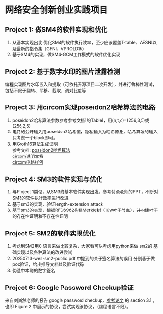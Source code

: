 # 网络安全创新创业实践项目

## Project 1: 做SM4的软件实现和优化 
1. 从基本实现出发 优化SM4的软件执行效率，至少应该覆盖T-table、AESNI以及最新的指令集（GFNI、VPROLD等）
2. 基于SM4的实现，做SM4-GCM工作模式的软件优化实现

## Project 2: 基于数字水印的图片泄露检测 
编程实现图片水印嵌入和提取（可依托开源项目二次开发），并进行鲁棒性测试，包括不限于翻转、平移、截取、调对比度等

## Project 3: 用circom实现poseidon2哈希算法的电路
1. poseidon2哈希算法参数参考参考文档1的Table1，用(n,t,d)=(256,3,5)或
(256,2,5)
2. 电路的公开输入用poseidon2哈希值，隐私输入为哈希原象，哈希算法的输入只考虑一个block即可。
3. 用Groth16算法生成证明  
参考文档:
[poseidon2哈希算法](https://eprint.iacr.org/2023/323.pdf)<br>
[circom说明文档](https://docs.circom.io/)<br>
[circom电路样例](https://github.com/iden3/circomlib)

## Project 4: SM3的软件实现与优化 
1. 与Project 1类似，从SM3的基本软件实现出发，参考付勇老师的PPT，不断对SM3的软件执行效率进行改进
2. 基于sm3的实现，验证length-extension attack
3. 基于sm3的实现，根据RFC6962构建Merkle树（10w叶子节点），并构建叶子的存在性证明和不存在性证明

## Project 5: SM2的软件实现优化 
1. 考虑到SM2用C 语言来做比较复杂，大家看可以考虑用python来做 sm2的 基础实现以及各种算法的改进尝试 
2. 20250713-wen-sm2-public.pdf 中提到的关于签名算法的误用 分别基于做poc验证，给出推导文档以及验证代码
3. 伪造中本聪的数字签名

## Project 6:  Google Password Checkup验证
来自刘巍然老师的报告  google password checkup，[参考论文](https://eprint.iacr.org/2019/723.pdf) 
的 section 3.1 ，也即 Figure 2 中展示的协议，尝试实现该协议，（编程语言不限）。
